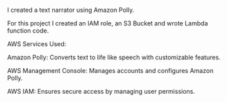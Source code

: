 I created a text narrator using Amazon Polly.

For this project I created an IAM role, an S3 Bucket and wrote Lambda function code.



AWS Services Used:

Amazon Polly: Converts text to life like speech with customizable features.

AWS Management Console: Manages accounts and configures Amazon Polly.

AWS IAM: Ensures secure access by managing user permissions.
